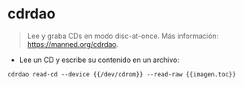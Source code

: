 # cdrdao

> Lee y graba CDs en modo disc-at-once.
> Más información: <https://manned.org/cdrdao>.

- Lee un CD y escribe su contenido en un archivo:

`cdrdao read-cd --device {{/dev/cdrom}} --read-raw {{imagen.toc}}`
